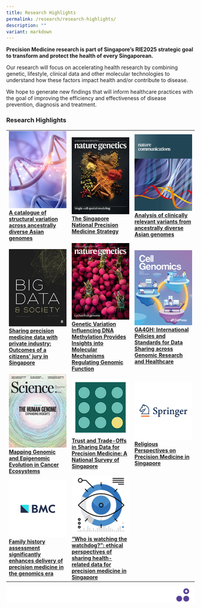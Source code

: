 ```yaml
---
title: Research Highlights
permalink: /research/research-highlights/
description: ""
variant: markdown
---
```

**Precision Medicine research is part of Singapore’s RIE2025 strategic goal to transform and protect the health of every Singaporean.**

Our research will focus on accelerating health research by combining genetic, lifestyle, clinical data and other molecular technologies to understand how these factors impact health and/or contribute to disease.

We hope to generate new findings that will inform healthcare practices with the goal of improving the efficiency and effectiveness of disease prevention, diagnosis and treatment.


### Research Highlights

<table>
   <tbody>
      <tr>
				<td style="width:33% display:none">
					<a href="/files/Research%20Highlights/2023-09.pdf">
            <img src="/images/Research/Research%20Highlights/research%20highlight-dna.png">
						<b>A catalogue of structural variation across ancestrally diverse Asian genomes</b>
            </a>
         </td>
         <td style="width:33%">
            <a href="https://drive.google.com/file/d/1ohjJJ5uK7BbAlqiS0LikQTLU5fMRvmi3/view">
            <img src="/images/Research/Research%20Highlights/nature.png"><b>The Singapore National Precision Medicine Strategy</b>
            </a>
         </td>
         <td style="width:33%">
            <a href="https://www.nature.com/articles/s41467-022-34116-9.epdf?sharing_token=aFgaoBr2-jaDoCtzKV-d-9RgN0jAjWel9jnR3ZoTv0OLS_HLril_jWPK4sdA0kIg4PMPQEUsQul7wNMbFQMT5Ojl_QYu9Gn5jxGTm3D6-jC0yi1miHKNOYYQQnuoggOhSjtwiWW6zVeKfEGfDK80x1PrgqLBb8vIr0XWPEB87M8%3D"> 
            <img src="/images/Research/Research%20Highlights/nature_communications_-_journal_cover.jpeg"><b>Analysis of clinically relevant variants from ancestrally diverse Asian genomes</b>
            </a>
         </td>
      </tr>
      <tr>
				<td style="width:33%">
            <a href="https://journals.sagepub.com/doi/full/10.1177/20539517221108988">
            <img src="/images/Research/Research%20Highlights/big-data_cover.png"><b>Sharing precision medicine data with private industry: Outcomes of a citizens’ jury in Singapore</b>
            </a>
         </td>
         <td style="width:33%">
            <a href="https://www.nature.com/articles/s41588-021-00969-x">
            <img src="/images/Research/Research%20Highlights/nature_gene.jpg"><b>Genetic Variation Influencing DNA Methylation Provides Insights into Molecular Mechanisms Regulating Genomic Function</b>
            </a>
         </td>
         <td style="width:33%">
            <a href="https://www.cell.com/cell-genomics/fulltext/S2666-979X(21)00036-7">
            <img src="/images/Research/Research%20Highlights/cell%20genomics.jpg"><b>GA4GH: International Policies and Standards for Data Sharing across Genomic Research and Healthcare</b>
            </a>
         </td>
      </tr>
      <tr>
				<td style="width:33%">
            <a href="https://www.science.org/doi/10.1126/science.abh1645">
            <img src="/images/Research/Research%20Highlights/science%20cover.jpg"><b>Mapping Genomic and Epigenomic Evolution in Cancer Ecosystems</b>
            </a>
         </td>
         <td style="width:33%">
            <a href="https://www.mdpi.com/2075-4426/11/9/921">
            <img src="/images/Research/Research%20Highlights/trust%20and%20trade-offs.png"><b>Trust and Trade-Offs in Sharing Data for Precision Medicine: A National Survey of Singapore</b>
            </a>
         </td>
         <td style="width:33%">
            <a href="https://link.springer.com/article/10.1007/s41649-021-00180-4">
            <img src="/images/Research/Research%20Highlights/springerv3.png"><b>Religious Perspectives on Precision Medicine in Singapore</b>
            </a>
         </td>     
      </tr>
      <tr>
				<td style="width:33%">
            <a href="https://genomemedicine.biomedcentral.com/articles/10.1186/s13073-020-00819-1">
            <img src="/images/Research/Research%20Highlights/bmc-icon.png"><b>Family history assessment significantly enhances delivery of precision medicine in the genomics era</b>
            </a>
         </td>
         <td style="width:33%">
            <a href="https://www.researchsquare.com/article/rs-24953/v3">
            <img src="/images/Research/Research%20Highlights/istock-916107606-2-e1609900445301.jpg"><b>“Who is watching the watchdog?”: ethical perspectives of sharing health-related data for precision medicine in Singapore</b>
            </a>
         </td>
      </tr>
   </tbody>
</table>

![](/images/Banners/banners_page%20footer%203%20-%20purple.png)
